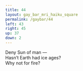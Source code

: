 ```yaml
---
title: 44
layout: gay_bar_mri_haiku_square
permalink: /gaybar/44
left: 43
right: 45
up: 37
down: 2
---
```

Deny Sun of man —  
Hasn’t Earth had ice ages?  
Why not for fire?
